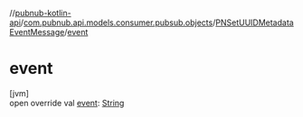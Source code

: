 //[pubnub-kotlin-api](../../../index.md)/[com.pubnub.api.models.consumer.pubsub.objects](../index.md)/[PNSetUUIDMetadataEventMessage](index.md)/[event](event.md)

# event

[jvm]\
open override val [event](event.md): [String](https://kotlinlang.org/api/latest/jvm/stdlib/kotlin/-string/index.html)
